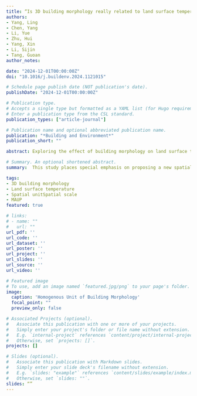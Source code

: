 ```yaml
---
title: “Is 3D building morphology really related to land surface temperature? Insights from a new homogeneous unit”
authors:
- Yang, Ling 
- Chen, Yang 
- Li, Yue 
- Zhu, Hui 
- Yang, Xin
- Li, Sijin
- Tang, Guoan
author_notes:

date: "2024-12-01T00:00:00Z"
doi: "10.1016/j.buildenv.2024.1121015"

# Schedule page publish date (NOT publication's date).
publishDate: "2024-12-01T00:00:00Z"

# Publication type.
# Accepts a single type but formatted as a YAML list (for Hugo requirements).
# Enter a publication type from the CSL standard.
publication_types: ["article-journal"]

# Publication name and optional abbreviated publication name.
publication: "*Building and Environment*"
publication_short: ""

abstract: Exploring the effect of building morphology on land surface temperature (LST) has received surging attention. In this process, a fundamental precondition is selecting an appropriate spatial statistical unit to calculate building morphological indices and corresponding LST. However, different units lead to divergent results, indicating they inevitably suffer from the Modifiable Areal Unit Problem (MAUP), which brings large uncertainties. This study places special emphasis on proposing a new spatial unit, the Homogenous Unit of Building Morphology (HUBM), to re-describe building morphology and re-analyze its effect on LST with less uncertainty. Results show (1) building morphology portrayed by HUBM maintains more spatial characteristics and remains relatively stable across scales, which is more consistent with the realistic building environment. (2) The relationship identified by HUBM shows building morphology is not strongly correlated with LST in essence and is regarded as more authentic due to the more objective portrayal of building morphology, while this relationship may be overestimated by previous common units. (3) The effect of building morphology on LST explored by HUBM also remains relatively stable across different scales (R2 fluctuation amplitude of 0.08, 0.12, and 0.08 in the spring, summer, and winter, respectively) compared to regular grids (R2 fluctuation amplitude of 0.18, 0.2, and 0.2), effectively alleviating the uncertainty associated with the MAUP. These findings provide new insights into re-examining the authentic effect of building morphology on LST, assisting in addressing urban heat island effects and promoting sustainable urban development. Moreover, HUBM can be applicable to other urban issues for mitigating MAUP.

# Summary. An optional shortened abstract.
summary:  This study places special emphasis on proposing a new spatial unit, the Homogenous Unit of Building Morphology (HUBM), to re-describe building morphology and re-analyze its effect on LST with less uncertainty.

tags:
- 3D building morphology
- Land surface temperature
- Spatial unitSpatial scale
- MAUP
featured: true

# links:
# - name: ""
#   url: ""
url_pdf: ''
url_code: ''
url_dataset: ''
url_poster: ''
url_project: ''
url_slides: ''
url_source: ''
url_video: ''

# Featured image
# To use, add an image named `featured.jpg/png` to your page's folder. 
image:
  caption: 'Homogenous Unit of Building Morphology'
  focal_point: ""
  preview_only: false

# Associated Projects (optional).
#   Associate this publication with one or more of your projects.
#   Simply enter your project's folder or file name without extension.
#   E.g. `internal-project` references `content/project/internal-project/index.md`.
#   Otherwise, set `projects: []`.
projects: []

# Slides (optional).
#   Associate this publication with Markdown slides.
#   Simply enter your slide deck's filename without extension.
#   E.g. `slides: "example"` references `content/slides/example/index.md`.
#   Otherwise, set `slides: ""`.
slides: “”
---
```


<!-- {{% callout note %}}
Click the *Cite* button above to demo the feature to enable visitors to import publication metadata into their reference management software.
{{% /callout %}} -->
<!-- 
{{% callout note %}}
Create your slides in Markdown - click the *Slides* button to check out the example.
{{% /callout %}}

Add the publication's **full text** or **supplementary notes** here. You can use rich formatting such as including [code, math, and images](https://docs.hugoblox.com/content/writing-markdown-latex/). -->
